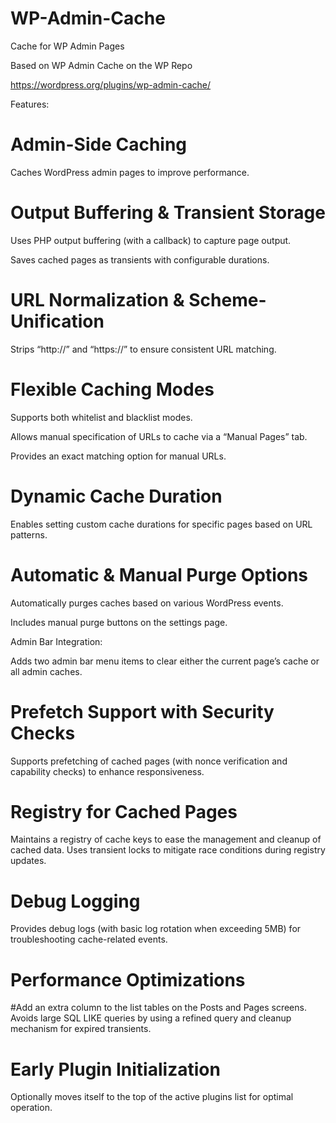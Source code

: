 # WP-Admin-Cache
Cache for WP Admin Pages

Based on WP Admin Cache on the WP Repo

https://wordpress.org/plugins/wp-admin-cache/

Features:

# Admin-Side Caching

Caches WordPress admin pages to improve performance.

# Output Buffering & Transient Storage

Uses PHP output buffering (with a callback) to capture page output.

Saves cached pages as transients with configurable durations.

# URL Normalization & Scheme-Unification

Strips “http://” and “https://” to ensure consistent URL matching.

# Flexible Caching Modes

Supports both whitelist and blacklist modes.

Allows manual specification of URLs to cache via a “Manual Pages” tab.

Provides an exact matching option for manual URLs.

# Dynamic Cache Duration

Enables setting custom cache durations for specific pages based on URL patterns.

# Automatic & Manual Purge Options

Automatically purges caches based on various WordPress events.

Includes manual purge buttons on the settings page.

Admin Bar Integration:

Adds two admin bar menu items to clear either the current page’s cache or all admin caches.

# Prefetch Support with Security Checks

Supports prefetching of cached pages (with nonce verification and capability checks) to enhance responsiveness.

# Registry for Cached Pages

Maintains a registry of cache keys to ease the management and cleanup of cached data.
Uses transient locks to mitigate race conditions during registry updates.

# Debug Logging

Provides debug logs (with basic log rotation when exceeding 5MB) for troubleshooting cache-related events.

# Performance Optimizations

#Add an extra column to the list tables on the Posts and Pages screens.
Avoids large SQL LIKE queries by using a refined query and cleanup mechanism for expired transients.

# Early Plugin Initialization

Optionally moves itself to the top of the active plugins list for optimal operation.
